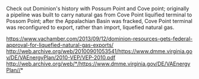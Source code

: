 Check out Dominion's history with Possum Point and Cove point; originally a pipeline was built to carry natural gas from Cove Point liquified terminal to Possom Point; after the Appalachian Basin was fracked, Cove Point terminal was reconfigured to export, rather than import, liquefied natural gas.

https://www.vachamber.com/2013/09/12/dominion-resources-gets-federal-approval-for-liquefied-natural-gas-exports/
http://web.archive.org/web/20100901053541/https://www.dmme.virginia.gov/DE/VAEnergyPlan/2010-VEP/VEP-2010.pdf
http://web.archive.org/web/*/https://www.dmme.virginia.gov/DE/VAEnergyPlan//*